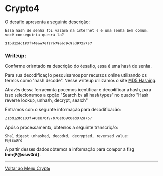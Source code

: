# Crypto4

O desafio apresenta a seguinte descrição:

```
Essa hash de senha foi vazada na internet e é uma senha bem comum, você conseguiria quebrá-la?

21bd12dc183f740ee76f27b78eb39c8ad972a757
```

### Writeup:

Conforme orientado na descrição do desafio, essa é uma hash de senha.

Para sua decodificação pesquisamos por recursos online utilizando os termos como "hash decode". Nesse writeup utilizamos o site [MD5 Hashing](https://md5hashing.net/hash).

Através dessa ferraemnta podemos identificar e decodificar a hash, para isso selecionamos a opção "Search by all hash types" no quadro "Hash reverse lookup, unhash, decrypt, search"

Entramos com o seguinte informação para decodificação:
```
21bd12dc183f740ee76f27b78eb39c8ad972a757
```
Após o processamento, obtemos a seguinte transcrição:
```
Sha1 digest unhashed, decoded, decrypted, reversed value:
P@ssw0rd
```

A partir desses dados obtemos a informação para compor a flag **Inm{P@ssw0rd}**.

---

[Voltar ao Menu Crypto](https://writeup.insidersec.io/crypto)
